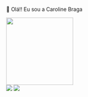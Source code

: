 👋 Olá!! Eu sou a Caroline Braga

<div>
  <a href="https://github.com/bragacarol">
  <img height="180em" src="https://github-readme-stats.vercel.app/api/top-langs/?username=bragacarol&layout=compact&langs_count=7&theme=dracula"/>
</div>

<div> 
  <a href="mailto:bragacaroline10@gmail.com"><img src="https://img.shields.io/badge/-Gmail-%23333?style=for-the-badge&logo=gmail&logoColor=white" target="_blank"></a>
  <a href="https://www.linkedin.com/in/caroline-braga-2369aa210" target="_blank"><img src="https://img.shields.io/badge/-LinkedIn-%230077B5?style=for-the-badge&logo=linkedin&logoColor=white" target="_blank"></a> 
</div>
